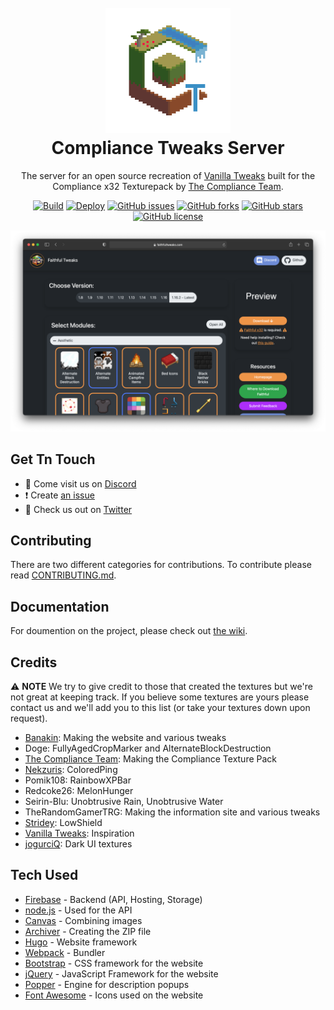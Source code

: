 [discord]:https://discord.gg/kBMEmDD
[twitter]:https://twitter.com/Compliance32x
[wiki]:https://github.com/Compliance-Resource-Pack/ComplianceTweaksServer/wiki

<h1 align="center">
    <br>
    <a href="https://compliancepack.net/tweaks"><img src="logo.png" alt="Compliance Tweaks" width="200"></a>
    <br>
    Compliance Tweaks Server
    <br>
</h1>

<p align="center">The server for an open source recreation of <a href="https://vanillatweaks.net/picker/resource-packs/">Vanilla Tweaks</a> built for the Compliance x32 Texturepack by <a href="https://compliancepack.net/">The Compliance Team</a>.</p>

<p align="center">
    <a href="https://github.com/Compliance-Resource-Pack/ComplianceTweaksServer/actions"><img alt="Build" src="https://github.com/Compliance-Resource-Pack/ComplianceTweaksServer/workflows/Build/badge.svg"></a>
    <a href="https://github.com/Compliance-Resource-Pack/ComplianceTweaksServer/actions"><img alt="Deploy" src="https://github.com/Compliance-Resource-Pack/ComplianceTweaksServer/workflows/Deploy/badge.svg"></a>
    <a href="https://github.com/Compliance-Resource-Pack/ComplianceTweaksServer/issues"><img alt="GitHub issues" src="https://img.shields.io/github/issues/Compliance-Resource-Pack/ComplianceTweaksServer"></a>
    <a href="https://github.com/Compliance-Resource-Pack/ComplianceTweaksServer/network"><img alt="GitHub forks" src="https://img.shields.io/github/forks/Compliance-Resource-Pack/ComplianceTweaksServer"></a>
    <a href="https://github.com/Compliance-Resource-Pack/ComplianceTweaksServer/stargazers"><img alt="GitHub stars" src="https://img.shields.io/github/stars/Compliance-Resource-Pack/ComplianceTweaksServer"></a>
    <a href="https://github.com/Compliance-Resource-Pack/ComplianceTweaksServer/blob/main/LICENSE"><img alt="GitHub license" src="https://img.shields.io/github/license/Compliance-Resource-Pack/ComplianceTweaksServer"></a>
</p>

<p align="center"><img src="screenshot.png"></img></p>

## Get Tn Touch
- 💬 Come visit us on [Discord][discord]
- ❗️ Create [an issue](https://github.com/Compliance-Resource-Pack/ComplianceTweaksServer/issues/new)
- 🦜 Check us out on [Twitter][twitter]

## Contributing
There are two different categories for contributions. To contribute please read [CONTRIBUTING.md](CONTRIBUTING.md).

## Documentation
For doumention on the project, please check out [the wiki][wiki].

## Credits
⚠ **NOTE** We try to give credit to those that created the textures but we're not great at keeping track. If you believe some textures are yours please contact us and we'll add you to this list (or take your textures down upon request).
- [Banakin](https://banakin.github.io): Making the website and various tweaks
- Doge: FullyAgedCropMarker and AlternateBlockDestruction
- [The Compliance Team](https://compliancepack.net/): Making the Compliance Texture Pack
- [Nekzuris](https://twitter.com/Nekzuris): ColoredPing
- Pomik108: RainbowXPBar
- Redcoke26: MelonHunger
- Seirin-Blu: Unobtrusive Rain, Unobtrusive Water
- TheRandomGamerTRG: Making the information site and various tweaks
- [Stridey](https://www.planetminecraft.com/member/stridey/): LowShield
- [Vanilla Tweaks](https://vanillatweaks.net/picker/resource-packs/): Inspiration
- [jogurciQ](https://www.planetminecraft.com/member/jogurciq/): Dark UI textures

## Tech Used
- [Firebase](https://firebase.google.com/) - Backend (API, Hosting, Storage)
- [node.js](https://nodejs.org/) - Used for the API
- [Canvas](https://github.com/Automattic/node-canvas) - Combining images
- [Archiver](https://github.com/archiverjs/node-archiver) - Creating the ZIP file
- [Hugo](https://gohugo.io/) - Website framework
- [Webpack](https://webpack.js.org/) - Bundler
- [Bootstrap](https://getbootstrap.com/) - CSS framework for the website
- [jQuery](https://jquery.com/) - JavaScript Framework for the website
- [Popper](https://popper.js.org/) - Engine for description popups
- [Font Awesome](https://fontawesome.com/) - Icons used on the website
